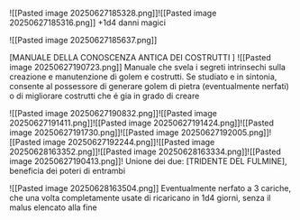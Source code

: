 
![[Pasted image 20250627185328.png]]![[Pasted image 20250627185316.png]]
+1d4 danni magici

![[Pasted image 20250627185637.png]]



[MANUALE DELLA CONOSCENZA ANTICA DEI COSTRUTTI ]
![[Pasted image 20250627190723.png]] 
Manuale che svela i segreti intrinsechi sulla creazione e manutenzione di golem e costrutti. Se studiato e in sintonia, consente al possessore di generare golem di pietra (eventualmente nerfati) o di migliorare costrutti che é gia in grado di creare





![[Pasted image 20250627190832.png]]![[Pasted image 20250627191411.png]]![[Pasted image 20250627191424.png]]![[Pasted image 20250627191730.png]]![[Pasted image 20250627192005.png]]![[Pasted image 20250627192244.png]]![[Pasted image 20250628163352.png]]![[Pasted image 20250628163334.png]]![[Pasted image 20250627190413.png]]!
Unione dei due: [TRIDENTE DEL FULMINE], beneficia dei poteri di entrambi




![[Pasted image 20250628163504.png]]
Eventualmente nerfato a 3 cariche, che una volta completamente usate di ricaricano in 1d4 giorni, senza il malus elencato alla fine
